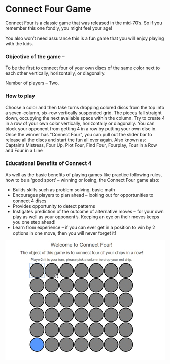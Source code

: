 # Connect Four Game 
Connect Four is a classic game that was released in the mid-70’s. So if you remember this one fondly, you might feel your age!

You also won’t need assurance this is a fun game that you will enjoy playing with the kids.

 

### Objective of the game – 
To be the first to connect four of your own discs of the same color next to each other vertically, horizontally, or diagonally.

Number of players – Two.

### How to play

Choose a color and then take turns dropping colored discs from the top into a seven-column, six-row vertically suspended grid.
The pieces fall straight down, occupying the next available space within the column.
Try to create 4 in a row of your own color vertically, horizontally or diagonally. You can block your opponent from getting 4 in a row by putting your own disc in.
Once the winner has "Connect Four", you can pull out the slider bar to release all the discs and start the fun all over again.
Also known as: Captain’s Mistress, Four Up, Plot Four, Find Four, Fourplay, Four in a Row and Four in a Line

### Educational Benefits of Connect 4
As well as the basic benefits of playing games like practice following rules, how to be a ‘good sport’ – winning or losing, the Connect Four game also:

* Builds skills such as problem solving, basic math
* Encourages players to plan ahead – looking out for opportunities to connect 4 discs
* Provides opportunity to detect patterns
* Instigates prediction of the outcome of alternative moves – for your own play as well as your opponent’s. Keeping an eye on their moves keeps you one step ahead!
* Learn from experience – if you can ever get in a position to win by 2 options in one move, then you will never forget it!

![](images/image.gif)




